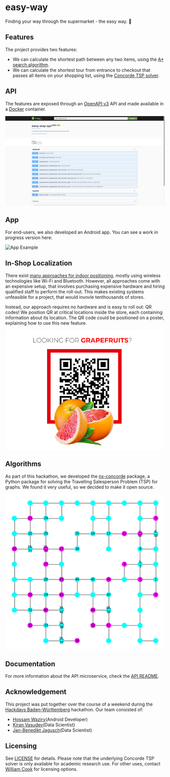 # easy-way

Finding your way through the supermarket - the easy way. 🤙

## Features

The project provides two features:

* We can calculate the shortest path between any two items, using the [A* search algorithm](https://en.wikipedia.org/wiki/A*_search_algorithm).
* We can calculate the shortest tour from entrance to checkout that passes all items on your shopping list, using the [Concorde TSP solver](http://www.math.uwaterloo.ca/tsp/concorde.html).

## API

The features are exposed through an [OpenAPI v3](https://swagger.io/specification/) API and made available in a [Docker](https://www.docker.com/) container.

![OpenAPI example](open_api_example.png)

## App

For end-users, we also developed an Android app. You can see a work in progress version here:

![App Example](app.gif)

## In-Shop Localization

There exist [many approaches for indoor positioning](https://en.wikipedia.org/wiki/Indoor_positioning_system#Wireless_technologies), mostly using wireless technologies like Wi-Fi and Bluetooth. However, all approaches come with an expensive setup, that involves purchasing expensive hardware and hiring qualified staff to perform the roll-out. This makes existing systems unfeasible for a project, that would invovle tenthousands of stores.

Instead, our approach requires no hardware and is easy to roll out: QR codes! We position QR at critical locations inside the store, each containing information about its location. The QR code could be positioned on a poster, explaining how to use this new feature.

![QR Example](qr_example.png)

## Algorithms

As part of this hackathon, we developed the [nx-concorde](https://github.com/janjagusch/nx-concorde) package, a Python package for solving the Travelling Salesperson Problem (TSP) for graphs. We found it very useful, so we decided to make it open source.

![nx-concorde example](nx_concorde_example.png)

## Documentation

For more information about the API microservice, check the [API README](./api/README.md).

## Acknowledgement

This project was put together over the course of a weekend during the [Hackdays Baden-Württemberg](https://www.hack-days.de/baden-wuerttemberg) hackathon. Our team consisted of:

* [Hossam Waziry](https://www.linkedin.com/in/7ossam-gamal/)(Android Developer)
* [Kiran Vasudev](https://www.linkedin.com/in/kiranvasudev/)(Data Scientist)
* [Jan-Benedikt Jagusch](https://www.linkedin.com/in/janjagusch/)(Data Scientist)

## Licensing

See [LICENSE](LICENSE) for details. Please note that the underlying Concorde TSP solver is only available for academic research use. For other uses, contact [William Cook](bico@uwaterloo.ca) for licensing options.
